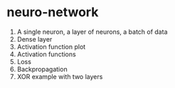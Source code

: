 # neuro-network
   1. A single neuron, a layer of neurons, a batch of data
   2. Dense layer
   3. Activation function plot
   4. Activation functions
   5. Loss
   6. Backpropagation
   7. XOR example with two layers
